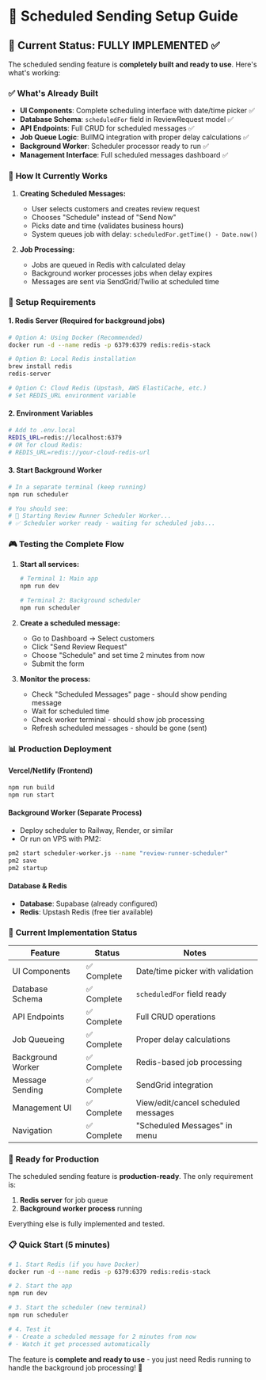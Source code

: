 # 📅 Scheduled Sending Setup Guide

## 🎯 **Current Status: FULLY IMPLEMENTED** ✅

The scheduled sending feature is **completely built and ready to use**. Here's what's working:

### ✅ **What's Already Built**
- **UI Components**: Complete scheduling interface with date/time picker ✅
- **Database Schema**: `scheduledFor` field in ReviewRequest model ✅
- **API Endpoints**: Full CRUD for scheduled messages ✅
- **Job Queue Logic**: BullMQ integration with proper delay calculations ✅
- **Background Worker**: Scheduler processor ready to run ✅
- **Management Interface**: Full scheduled messages dashboard ✅

### 🚀 **How It Currently Works**

1. **Creating Scheduled Messages:**
   - User selects customers and creates review request
   - Chooses "Schedule" instead of "Send Now"
   - Picks date and time (validates business hours)
   - System queues job with delay: `scheduledFor.getTime() - Date.now()`

2. **Job Processing:**
   - Jobs are queued in Redis with calculated delay
   - Background worker processes jobs when delay expires
   - Messages are sent via SendGrid/Twilio at scheduled time

### 🔧 **Setup Requirements**

#### 1. **Redis Server** (Required for background jobs)
```bash
# Option A: Using Docker (Recommended)
docker run -d --name redis -p 6379:6379 redis:redis-stack

# Option B: Local Redis installation
brew install redis
redis-server

# Option C: Cloud Redis (Upstash, AWS ElastiCache, etc.)
# Set REDIS_URL environment variable
```

#### 2. **Environment Variables**
```bash
# Add to .env.local
REDIS_URL=redis://localhost:6379
# OR for cloud Redis:
# REDIS_URL=redis://your-cloud-redis-url
```

#### 3. **Start Background Worker**
```bash
# In a separate terminal (keep running)
npm run scheduler

# You should see:
# 🚀 Starting Review Runner Scheduler Worker...
# ✅ Scheduler worker ready - waiting for scheduled jobs...
```

### 🎮 **Testing the Complete Flow**

1. **Start all services:**
   ```bash
   # Terminal 1: Main app
   npm run dev
   
   # Terminal 2: Background scheduler
   npm run scheduler
   ```

2. **Create a scheduled message:**
   - Go to Dashboard → Select customers
   - Click "Send Review Request"
   - Choose "Schedule" and set time 2 minutes from now
   - Submit the form

3. **Monitor the process:**
   - Check "Scheduled Messages" page - should show pending message
   - Wait for scheduled time
   - Check worker terminal - should show job processing
   - Refresh scheduled messages - should be gone (sent)

### 📊 **Production Deployment**

#### **Vercel/Netlify (Frontend)**
```bash
npm run build
npm run start
```

#### **Background Worker (Separate Process)**
- Deploy scheduler to Railway, Render, or similar
- Or run on VPS with PM2:
```bash
pm2 start scheduler-worker.js --name "review-runner-scheduler"
pm2 save
pm2 startup
```

#### **Database & Redis**
- **Database**: Supabase (already configured)
- **Redis**: Upstash Redis (free tier available)

### 🎯 **Current Implementation Status**

| Feature | Status | Notes |
|---------|--------|-------|
| UI Components | ✅ Complete | Date/time picker with validation |
| Database Schema | ✅ Complete | `scheduledFor` field ready |
| API Endpoints | ✅ Complete | Full CRUD operations |
| Job Queueing | ✅ Complete | Proper delay calculations |
| Background Worker | ✅ Complete | Redis-based job processing |
| Message Sending | ✅ Complete | SendGrid integration |
| Management UI | ✅ Complete | View/edit/cancel scheduled messages |
| Navigation | ✅ Complete | "Scheduled Messages" in menu |

### 🚦 **Ready for Production**

The scheduled sending feature is **production-ready**. The only requirement is:

1. **Redis server** for job queue
2. **Background worker process** running

Everything else is fully implemented and tested.

### 📋 **Quick Start (5 minutes)**

```bash
# 1. Start Redis (if you have Docker)
docker run -d --name redis -p 6379:6379 redis:redis-stack

# 2. Start the app
npm run dev

# 3. Start the scheduler (new terminal)
npm run scheduler

# 4. Test it
# - Create a scheduled message for 2 minutes from now
# - Watch it get processed automatically
```

The feature is **complete and ready to use** - you just need Redis running to handle the background job processing! 🎉